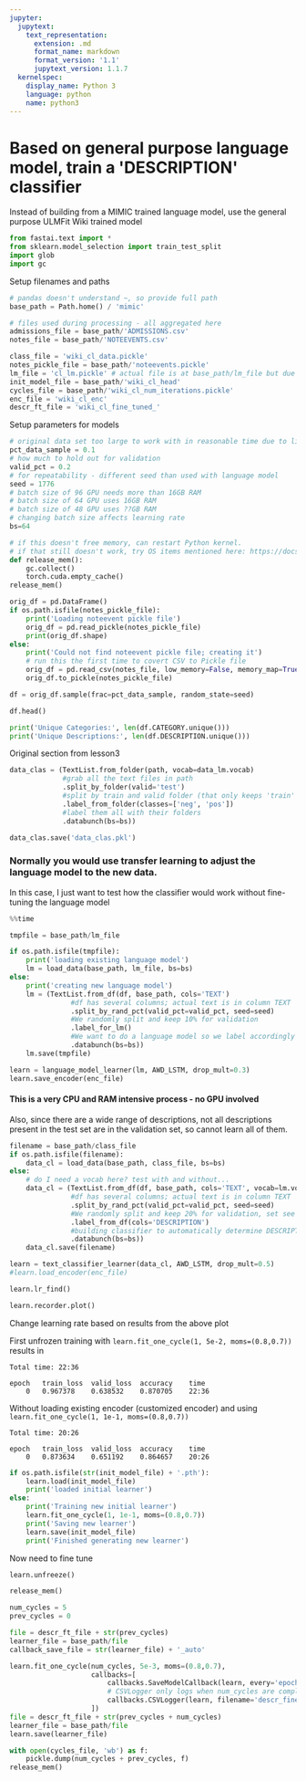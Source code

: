 ```yaml
---
jupyter:
  jupytext:
    text_representation:
      extension: .md
      format_name: markdown
      format_version: '1.1'
      jupytext_version: 1.1.7
  kernelspec:
    display_name: Python 3
    language: python
    name: python3
---
```


# Based on general purpose language model, train a 'DESCRIPTION' classifier

Instead of building from a MIMIC trained language model, use the general purpose ULMFit Wiki trained model

```python
from fastai.text import *
from sklearn.model_selection import train_test_split
import glob
import gc
```

Setup filenames and paths

```python
# pandas doesn't understand ~, so provide full path
base_path = Path.home() / 'mimic'

# files used during processing - all aggregated here
admissions_file = base_path/'ADMISSIONS.csv'
notes_file = base_path/'NOTEEVENTS.csv'

class_file = 'wiki_cl_data.pickle'
notes_pickle_file = base_path/'noteevents.pickle'
lm_file = 'cl_lm.pickle' # actual file is at base_path/lm_file but due to fastai function, have to pass file name separately
init_model_file = base_path/'wiki_cl_head'
cycles_file = base_path/'wiki_cl_num_iterations.pickle'
enc_file = 'wiki_cl_enc'
descr_ft_file = 'wiki_cl_fine_tuned_'
```

Setup parameters for models

```python
# original data set too large to work with in reasonable time due to limted GPU resources
pct_data_sample = 0.1
# how much to hold out for validation
valid_pct = 0.2
# for repeatability - different seed than used with language model
seed = 1776
# batch size of 96 GPU needs more than 16GB RAM
# batch size of 64 GPU uses 16GB RAM
# batch size of 48 GPU uses ??GB RAM
# changing batch size affects learning rate
bs=64
```

```python
# if this doesn't free memory, can restart Python kernel.
# if that still doesn't work, try OS items mentioned here: https://docs.fast.ai/dev/gpu.html
def release_mem():
    gc.collect()
    torch.cuda.empty_cache()
release_mem()
```

```python
orig_df = pd.DataFrame()
if os.path.isfile(notes_pickle_file):
    print('Loading noteevent pickle file')
    orig_df = pd.read_pickle(notes_pickle_file)
    print(orig_df.shape)
else:
    print('Could not find noteevent pickle file; creating it')
    # run this the first time to covert CSV to Pickle file
    orig_df = pd.read_csv(notes_file, low_memory=False, memory_map=True)
    orig_df.to_pickle(notes_pickle_file)
```

```python
df = orig_df.sample(frac=pct_data_sample, random_state=seed)
```

```python
df.head()
```

```python
print('Unique Categories:', len(df.CATEGORY.unique()))
print('Unique Descriptions:', len(df.DESCRIPTION.unique()))
```

<!-- #region -->
Original section from lesson3
```python
data_clas = (TextList.from_folder(path, vocab=data_lm.vocab)
             #grab all the text files in path
             .split_by_folder(valid='test')
             #split by train and valid folder (that only keeps 'train' and 'test' so no need to filter)
             .label_from_folder(classes=['neg', 'pos'])
             #label them all with their folders
             .databunch(bs=bs))

data_clas.save('data_clas.pkl')
```
<!-- #endregion -->

### Normally you would use transfer learning to adjust the language model to the new data.

In this case, I just want to test how the classifier would work without fine-tuning the language model

```python
%%time

tmpfile = base_path/lm_file

if os.path.isfile(tmpfile):
    print('loading existing language model')
    lm = load_data(base_path, lm_file, bs=bs)
else:
    print('creating new language model')
    lm = (TextList.from_df(df, base_path, cols='TEXT')
               #df has several columns; actual text is in column TEXT
               .split_by_rand_pct(valid_pct=valid_pct, seed=seed)
               #We randomly split and keep 10% for validation
               .label_for_lm()
               #We want to do a language model so we label accordingly
               .databunch(bs=bs))
    lm.save(tmpfile)
```

```python
learn = language_model_learner(lm, AWD_LSTM, drop_mult=0.3)
learn.save_encoder(enc_file)
```

#### This is a very CPU and RAM intensive process - no GPU involved

Also, since there are a wide range of descriptions, not all descriptions present in the test set are in the validation set, so cannot learn all of them.

```python
filename = base_path/class_file
if os.path.isfile(filename):
    data_cl = load_data(base_path, class_file, bs=bs)
else:
    # do I need a vocab here? test with and without...
    data_cl = (TextList.from_df(df, base_path, cols='TEXT', vocab=lm.vocab)
               #df has several columns; actual text is in column TEXT
               .split_by_rand_pct(valid_pct=valid_pct, seed=seed)
               #We randomly split and keep 20% for validation, set see for repeatability
               .label_from_df(cols='DESCRIPTION')
               #building classifier to automatically determine DESCRIPTION
               .databunch(bs=bs))
    data_cl.save(filename)
```

```python
learn = text_classifier_learner(data_cl, AWD_LSTM, drop_mult=0.5)
#learn.load_encoder(enc_file)
```

```python
learn.lr_find()
```

```python
learn.recorder.plot()
```

Change learning rate based on results from the above plot

First unfrozen training with `learn.fit_one_cycle(1, 5e-2, moms=(0.8,0.7))` results in 

    Total time: 22:36

    epoch 	train_loss 	valid_loss 	accuracy 	time
        0 	0.967378 	0.638532 	0.870705 	22:36

Without loading existing encoder (customized encoder) and using `learn.fit_one_cycle(1, 1e-1, moms=(0.8,0.7))`

    Total time: 20:26

    epoch 	train_loss 	valid_loss 	accuracy 	time
        0 	0.873634 	0.651192 	0.864657 	20:26
```python
if os.path.isfile(str(init_model_file) + '.pth'):
    learn.load(init_model_file)
    print('loaded initial learner')
else:
    print('Training new initial learner')
    learn.fit_one_cycle(1, 1e-1, moms=(0.8,0.7))
    print('Saving new learner')
    learn.save(init_model_file)
    print('Finished generating new learner')
```

Now need to fine tune

```python
learn.unfreeze()
```

```python
release_mem()
```

```python
num_cycles = 5
prev_cycles = 0

file = descr_ft_file + str(prev_cycles)
learner_file = base_path/file
callback_save_file = str(learner_file) + '_auto'

learn.fit_one_cycle(num_cycles, 5e-3, moms=(0.8,0.7),
                    callbacks=[
                        callbacks.SaveModelCallback(learn, every='epoch', monitor='accuracy', name=callback_save_file),
                        # CSVLogger only logs when num_cycles are complete
                        callbacks.CSVLogger(learn, filename='descr_fine_tune_history', append=True)
                    ])
file = descr_ft_file + str(prev_cycles + num_cycles)
learner_file = base_path/file
learn.save(learner_file)

with open(cycles_file, 'wb') as f:
    pickle.dump(num_cycles + prev_cycles, f)
release_mem()
```

```python

```
